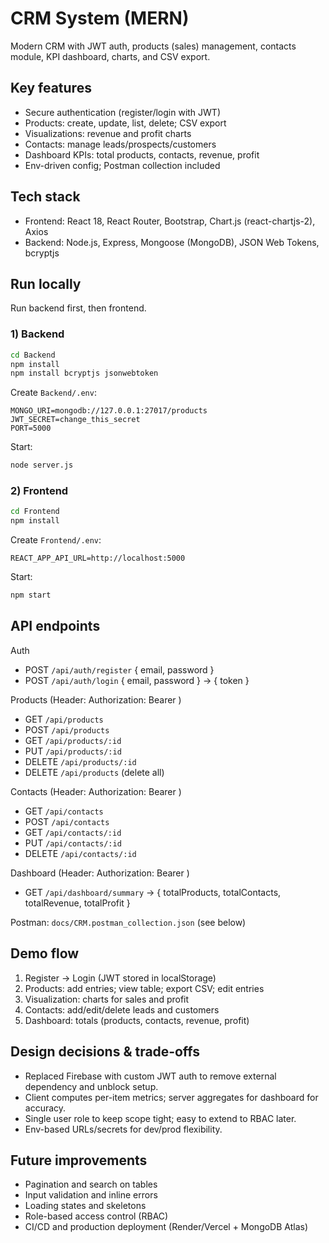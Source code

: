 # CRM System (MERN)

Modern CRM with JWT auth, products (sales) management, contacts module, KPI dashboard, charts, and CSV export.

## Key features
- Secure authentication (register/login with JWT)
- Products: create, update, list, delete; CSV export
- Visualizations: revenue and profit charts
- Contacts: manage leads/prospects/customers
- Dashboard KPIs: total products, contacts, revenue, profit
- Env-driven config; Postman collection included

## Tech stack
- Frontend: React 18, React Router, Bootstrap, Chart.js (react-chartjs-2), Axios
- Backend: Node.js, Express, Mongoose (MongoDB), JSON Web Tokens, bcryptjs

## Run locally
Run backend first, then frontend.

### 1) Backend
```bash
cd Backend
npm install
npm install bcryptjs jsonwebtoken
```
Create `Backend/.env`:
```env
MONGO_URI=mongodb://127.0.0.1:27017/products
JWT_SECRET=change_this_secret
PORT=5000
```
Start:
```bash
node server.js
```

### 2) Frontend
```bash
cd Frontend
npm install
```
Create `Frontend/.env`:
```env
REACT_APP_API_URL=http://localhost:5000
```
Start:
```bash
npm start
```

## API endpoints

Auth
- POST `/api/auth/register` { email, password }
- POST `/api/auth/login` { email, password } → { token }

Products (Header: Authorization: Bearer <token>)
- GET `/api/products`
- POST `/api/products`
- GET `/api/products/:id`
- PUT `/api/products/:id`
- DELETE `/api/products/:id`
- DELETE `/api/products` (delete all)

Contacts (Header: Authorization: Bearer <token>)
- GET `/api/contacts`
- POST `/api/contacts`
- GET `/api/contacts/:id`
- PUT `/api/contacts/:id`
- DELETE `/api/contacts/:id`

Dashboard (Header: Authorization: Bearer <token>)
- GET `/api/dashboard/summary` → { totalProducts, totalContacts, totalRevenue, totalProfit }

Postman: `docs/CRM.postman_collection.json` (see below)

## Demo flow
1) Register → Login (JWT stored in localStorage)
2) Products: add entries; view table; export CSV; edit entries
3) Visualization: charts for sales and profit
4) Contacts: add/edit/delete leads and customers
5) Dashboard: totals (products, contacts, revenue, profit)

## Design decisions & trade‑offs
- Replaced Firebase with custom JWT auth to remove external dependency and unblock setup.
- Client computes per-item metrics; server aggregates for dashboard for accuracy.
- Single user role to keep scope tight; easy to extend to RBAC later.
- Env-based URLs/secrets for dev/prod flexibility.

## Future improvements
- Pagination and search on tables
- Input validation and inline errors
- Loading states and skeletons
- Role-based access control (RBAC)
- CI/CD and production deployment (Render/Vercel + MongoDB Atlas)


